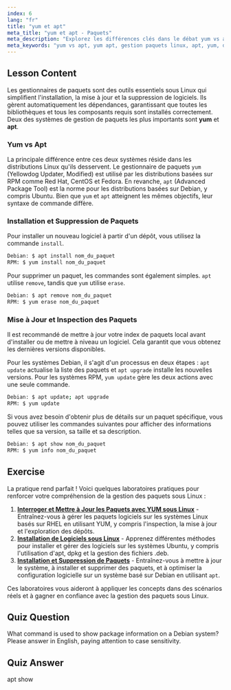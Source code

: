 ```yaml
---
index: 6
lang: "fr"
title: "yum et apt"
meta_title: "yum et apt - Paquets"
meta_description: "Explorez les différences clés dans le débat yum vs apt. Ce guide couvre comment utiliser yum et apt pour installer, supprimer et mettre à jour des paquets sur les systèmes Linux basés sur RPM et Debian."
meta_keywords: "yum vs apt, yum apt, gestion paquets linux, apt, yum, debian, red hat, installer paquets, mettre à jour paquets, commandes linux"
---
```


## Lesson Content

Les gestionnaires de paquets sont des outils essentiels sous Linux qui simplifient l'installation, la mise à jour et la suppression de logiciels. Ils gèrent automatiquement les dépendances, garantissant que toutes les bibliothèques et tous les composants requis sont installés correctement. Deux des systèmes de gestion de paquets les plus importants sont **yum** et **apt**.

### Yum vs Apt

La principale différence entre ces deux systèmes réside dans les distributions Linux qu'ils desservent. Le gestionnaire de paquets `yum` (Yellowdog Updater, Modified) est utilisé par les distributions basées sur RPM comme Red Hat, CentOS et Fedora. En revanche, `apt` (Advanced Package Tool) est la norme pour les distributions basées sur Debian, y compris Ubuntu. Bien que `yum` et `apt` atteignent les mêmes objectifs, leur syntaxe de commande diffère.

### Installation et Suppression de Paquets

Pour installer un nouveau logiciel à partir d'un dépôt, vous utilisez la commande `install`.

```bash
Debian: $ apt install nom_du_paquet
RPM: $ yum install nom_du_paquet
```

Pour supprimer un paquet, les commandes sont également simples. `apt` utilise `remove`, tandis que `yum` utilise `erase`.

```bash
Debian: $ apt remove nom_du_paquet
RPM: $ yum erase nom_du_paquet
```

### Mise à Jour et Inspection des Paquets

Il est recommandé de mettre à jour votre index de paquets local avant d'installer ou de mettre à niveau un logiciel. Cela garantit que vous obtenez les dernières versions disponibles.

Pour les systèmes Debian, il s'agit d'un processus en deux étapes : `apt update` actualise la liste des paquets et `apt upgrade` installe les nouvelles versions. Pour les systèmes RPM, `yum update` gère les deux actions avec une seule commande.

```bash
Debian: $ apt update; apt upgrade
RPM: $ yum update
```

Si vous avez besoin d'obtenir plus de détails sur un paquet spécifique, vous pouvez utiliser les commandes suivantes pour afficher des informations telles que sa version, sa taille et sa description.

```bash
Debian: $ apt show nom_du_paquet
RPM: $ yum info nom_du_paquet
```

## Exercise

La pratique rend parfait ! Voici quelques laboratoires pratiques pour renforcer votre compréhension de la gestion des paquets sous Linux :

1. **[Interroger et Mettre à Jour les Paquets avec YUM sous Linux](https://labex.io/fr/labs/rhel-query-and-update-packages-with-yum-in-linux-590869)** - Entraînez-vous à gérer les paquets logiciels sur les systèmes Linux basés sur RHEL en utilisant YUM, y compris l'inspection, la mise à jour et l'exploration des dépôts.
2. **[Installation de Logiciels sous Linux](https://labex.io/fr/labs/linux-software-installation-on-linux-18005)** - Apprenez différentes méthodes pour installer et gérer des logiciels sur les systèmes Ubuntu, y compris l'utilisation d'apt, dpkg et la gestion des fichiers .deb.
3. **[Installation et Suppression de Paquets](https://labex.io/fr/labs/linux-installing-and-removing-packages-385380)** - Entraînez-vous à mettre à jour le système, à installer et supprimer des paquets, et à optimiser la configuration logicielle sur un système basé sur Debian en utilisant `apt`.

Ces laboratoires vous aideront à appliquer les concepts dans des scénarios réels et à gagner en confiance avec la gestion des paquets sous Linux.

## Quiz Question

What command is used to show package information on a Debian system? Please answer in English, paying attention to case sensitivity.

## Quiz Answer

apt show
